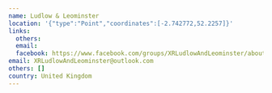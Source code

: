 ```yaml
---
name: Ludlow & Leominster
location: '{"type":"Point","coordinates":[-2.742772,52.2257]}'
links:
  others: 
  email: 
  facebook: https://www.facebook.com/groups/XRLudlowAndLeominster/about/
email: XRLudlowAndLeominster@outlook.com
others: []
country: United Kingdom
---
```

